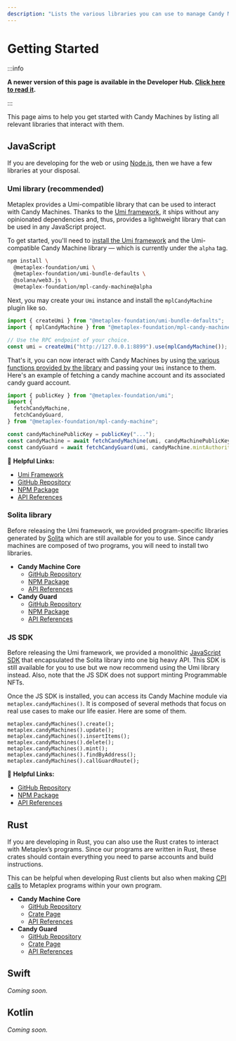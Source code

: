 ```yaml
---
description: "Lists the various libraries you can use to manage Candy Machines."
---
```


# Getting Started

:::info

**A newer version of this page is available in the Developer Hub. [Click here to read it](https://developers.metaplex.com/candy-machine/getting-started).**

:::

This page aims to help you get started with Candy Machines by listing all relevant libraries that interact with them.

## JavaScript

If you are developing for the web or using [Node.js](https://nodejs.org/en/), then we have a few libraries at your disposal.

### Umi library (recommended)

Metaplex provides a Umi-compatible library that can be used to interact with Candy Machines. Thanks to the [Umi framework](https://github.com/metaplex-foundation/umi), it ships without any opinionated dependencies and, thus, provides a lightweight library that can be used in any JavaScript project.

To get started, you'll need to [install the Umi framework](https://github.com/metaplex-foundation/umi/blob/main/docs/installation.md) and the Umi-compatible Candy Machine library — which is currently under the `alpha` tag.

```sh
npm install \
  @metaplex-foundation/umi \
  @metaplex-foundation/umi-bundle-defaults \
  @solana/web3.js \
  @metaplex-foundation/mpl-candy-machine@alpha
```

Next, you may create your `Umi` instance and install the `mplCandyMachine` plugin like so.

```ts
import { createUmi } from "@metaplex-foundation/umi-bundle-defaults";
import { mplCandyMachine } from "@metaplex-foundation/mpl-candy-machine";

// Use the RPC endpoint of your choice.
const umi = createUmi("http://127.0.0.1:8899").use(mplCandyMachine());
```

That's it, you can now interact with Candy Machines by using [the various functions provided by the library](https://mpl-candy-machine-js-docs.vercel.app/) and passing your `Umi` instance to them. Here's an example of fetching a candy machine account and its associated candy guard account.

```ts
import { publicKey } from "@metaplex-foundation/umi";
import {
  fetchCandyMachine,
  fetchCandyGuard,
} from "@metaplex-foundation/mpl-candy-machine";

const candyMachinePublicKey = publicKey("...");
const candyMachine = await fetchCandyMachine(umi, candyMachinePublicKey);
const candyGuard = await fetchCandyGuard(umi, candyMachine.mintAuthority);
```

🔗 **Helpful Links:**

- [Umi Framework](https://github.com/metaplex-foundation/umi)
- [GitHub Repository](https://github.com/metaplex-foundation/mpl-candy-machine)
- [NPM Package](https://www.npmjs.com/package/@metaplex-foundation/mpl-candy-machine)
- [API References](https://mpl-candy-machine-js-docs.vercel.app/)

### Solita library

Before releasing the Umi framework, we provided program-specific libraries generated by [Solita](https://github.com/metaplex-foundation/solita) which are still available for you to use. Since candy machines are composed of two programs, you will need to install two libraries.

- **Candy Machine Core**
  - [GitHub Repository](https://github.com/metaplex-foundation/mpl-candy-machine/tree/main/clients/js-solita-candy-machine-core)
  - [NPM Package](https://www.npmjs.com/package/@metaplex-foundation/mpl-candy-machine-core)
  - [API References](https://metaplex-foundation.github.io/metaplex-program-library/docs/candy-machine-core/index.html)
- **Candy Guard**
  - [GitHub Repository](https://github.com/metaplex-foundation/mpl-candy-machine/tree/main/clients/js-solita-candy-guard)
  - [NPM Package](https://www.npmjs.com/package/@metaplex-foundation/mpl-candy-guard)
  - [API References](https://metaplex-foundation.github.io/mpl-candy-guard/index.html)

### JS SDK

Before releasing the Umi framework, we provided a monolithic [JavaScript SDK](https://github.com/metaplex-foundation/js) that encapsulated the Solita library into one big heavy API. This SDK is still available for you to use but we now recommend using the Umi library instead. Also, note that the JS SDK does not support minting Programmable NFTs.

Once the JS SDK is installed, you can access its Candy Machine module via `metaplex.candyMachines()`. It is composed of several methods that focus on real use cases to make our life easier. Here are some of them.

```tsx
metaplex.candyMachines().create();
metaplex.candyMachines().update();
metaplex.candyMachines().insertItems();
metaplex.candyMachines().delete();
metaplex.candyMachines().mint();
metaplex.candyMachines().findByAddress();
metaplex.candyMachines().callGuardRoute();
```

🔗 **Helpful Links:**

- [GitHub Repository](https://github.com/metaplex-foundation/js)
- [NPM Package](https://www.npmjs.com/package/@metaplex-foundation/js)
- [API References](https://metaplex-foundation.github.io/js/classes/js.CandyMachineClient.html)

## Rust

If you are developing in Rust, you can also use the Rust crates to interact with Metaplex’s programs. Since our programs are written in Rust, these crates should contain everything you need to parse accounts and build instructions.

This can be helpful when developing Rust clients but also when making [CPI calls](https://solanacookbook.com/references/programs.html#how-to-do-cross-program-invocation) to Metaplex programs within your own program.

- **Candy Machine Core**
  - [GitHub Repository](https://github.com/metaplex-foundation/mpl-candy-machine/tree/main/programs/candy-machine-core)
  - [Crate Page](https://crates.io/crates/mpl-candy-machine-core)
  - [API References](https://docs.rs/mpl-candy-machine-core/0.1.0/mpl_candy_machine_core/)
- **Candy Guard**
  - [GitHub Repository](https://github.com/metaplex-foundation/mpl-candy-machine/tree/main/programs/candy-guard)
  - [Crate Page](https://crates.io/crates/mpl-candy-guard)
  - [API References](https://docs.rs/mpl-candy-guard/0.1.0/mpl_candy_guard/)

## Swift

_Coming soon._

## Kotlin

_Coming soon._
